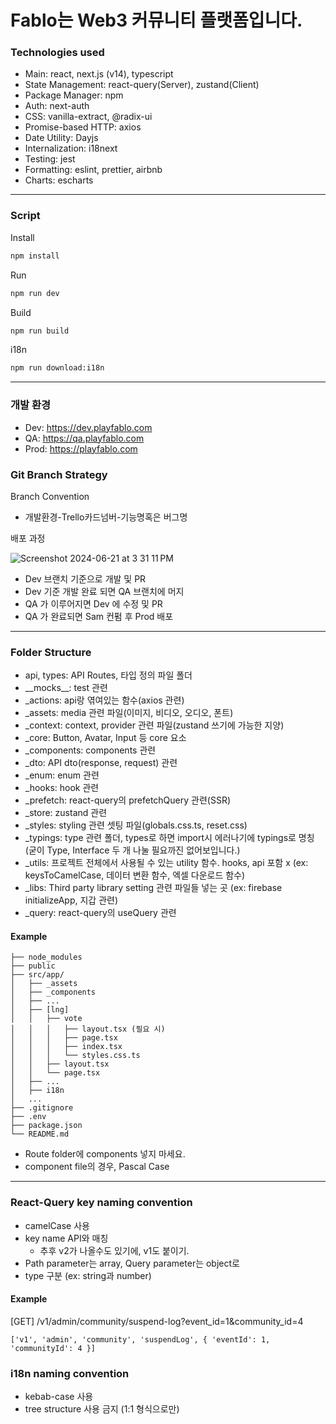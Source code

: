 # Fablo는 Web3 커뮤니티 플랫폼입니다.

### Technologies used

- Main: react, next.js (v14), typescript
- State Management: react-query(Server), zustand(Client)
- Package Manager: npm
- Auth: next-auth
- CSS: vanilla-extract, @radix-ui
- Promise-based HTTP: axios
- Date Utility: Dayjs
- Internalization: i18next
- Testing: jest
- Formatting: eslint, prettier, airbnb
- Charts: escharts

---

### Script

Install

```bash
npm install
```

Run

```bash
npm run dev
```

Build

```bash
npm run build
```

i18n

```bash
npm run download:i18n
```

---

### 개발 환경

- Dev: https://dev.playfablo.com
- QA: https://qa.playfablo.com
- Prod: https://playfablo.com

### Git Branch Strategy

Branch Convention

- 개발환경-Trello카드넘버-기능명혹은 버그명

배포 과정

![Screenshot 2024-06-21 at 3 31 11 PM](https://github.com/team-factblock/fablo-web/assets/158447795/95254230-de6e-4b08-bcb0-45fd7411bfcd)

- Dev 브랜치 기준으로 개발 및 PR
- Dev 기준 개발 완료 되면 QA 브랜치에 머지
- QA 가 이루어지면 Dev 에 수정 및 PR
- QA 가 완료되면 Sam 컨펌 후 Prod 배포

---

### Folder Structure

- api, types: API Routes, 타입 정의 파일 폴더
- \_\_mocks\_\_: test 관련
- \_actions: api랑 엮여있는 함수(axios 관련)
- \_assets: media 관련 파일(이미지, 비디오, 오디오, 폰트)
- \_context: context, provider 관련 파일(zustand 쓰기에 가능한 지양)
- \_core: Button, Avatar, Input 등 core 요소
- \_components: components 관련
- \_dto: API dto(response, request) 관련
- \_enum: enum 관련
- \_hooks: hook 관련
- \_prefetch: react-query의 prefetchQuery 관련(SSR)
- \_store: zustand 관련
- \_styles: styling 관련 셋팅 파일(globals.css.ts, reset.css)
- \_typings: type 관련 폴더, types로 하면 import시 에러나기에 typings로 명칭 (굳이 Type, Interface 두 개 나눌 필요까진 없어보입니다.)
- \_utils: 프로젝트 전체에서 사용될 수 있는 utility 함수. hooks, api 포함 x (ex: keysToCamelCase, 데이터 변환 함수, 엑셀 다운로드 함수)
- \_libs: Third party library setting 관련 파일들 넣는 곳 (ex: firebase initializeApp, 지갑 관련)
- \_query: react-query의 useQuery 관련

#### Example

```
├── node_modules
├── public
├── src/app/
│   ├── _assets
│   ├── _components
│   ├── ...
│   ├── [lng]
│   │   ├── vote
│   │   │   ├── layout.tsx (필요 시)
│   │   │   ├── page.tsx
│   │   │   ├── index.tsx
│   │   │   └── styles.css.ts
│   │   ├── layout.tsx
│   │   └── page.tsx
│   ├── ...
│   ├── i18n
│   ...
├── .gitignore
├── .env
├── package.json
└── README.md
```

- Route folder에 components 넣지 마세요.
- component file의 경우, Pascal Case

---

### React-Query key naming convention

- camelCase 사용
- key name API와 매칭
  - 추후 v2가 나올수도 있기에, v1도 붙이기.
- Path parameter는 array, Query parameter는 object로
- type 구분 (ex: string과 number)

#### Example

[GET] /v1/admin/community/suspend-log?event_id=1&community_id=4

```
['v1', 'admin', 'community', 'suspendLog', { 'eventId': 1, 'communityId': 4 }]
```

### i18n naming convention

- kebab-case 사용
- tree structure 사용 금지 (1:1 형식으로만)
